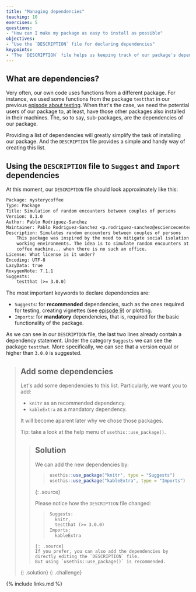 ```yaml
---
title: "Managing dependencies"
teaching: 10
exercises: 5
questions:
- "How can I make my package as easy to install as possible"
objectives:
- "Use the `DESCRIPTION` file for declaring dependencies"
keypoints:
- "The `DESCRIPTION` file helps us keeping track of our package's dependencies"
---
```


## What are dependencies?

Very often, our own code uses functions from a different package.
For instance, we used some functions from the package `testthat` in our previous [episode about testing](../05-testing).
When that's the case, we need the potential users of our package to, at least, have those other packages also installed in their machines.
The, so to say, sub-packages, are the dependencies of our package.

Providing a list of dependencies will greatly simplify the task of installing our package.
And the `DESCRIPTION` file provides a simple and handy way of creating this list.

## Using the `DESCRIPTION` file to `Suggest` and `Import` dependencies

At this moment, our `DESCRIPTION` file should look approximately like this:

~~~txt
Package: mysterycoffee
Type: Package
Title: Simulation of random encounters between couples of persons
Version: 0.1.0
Author: Pablo Rodriguez-Sanchez
Maintainer: Pablo Rodriguez-Sanchez <p.rodriguez-sanchez@esciencecenter.nl>
Description: Simulates random encounters between couples of persons
    This package was inspired by the need to mitigate social isolation in remote 
    working environments. The idea is to simulate random encounters at the office's
    coffee machine... when there is no such an office.
License: What license is it under?
Encoding: UTF-8
LazyData: true
RoxygenNote: 7.1.1
Suggests: 
    testthat (>= 3.0.0)
~~~

The most important keywords to declare dependencies are:

- `Suggests`: for **recommended** dependencies, such as the ones required for testing, creating vignettes (see [episode 9](../09-vignettes)) or plotting.
- `Imports`: for **mandatory** dependencies, that is, required for the basic functionality of the package.

As we can see in our `DESCRIPTION` file, the last two lines already contain a dependency statement.
Under the category `Suggests` we can see the package `testthat`.
More specifically, we can see that a version equal or higher than `3.0.0` is suggested.

> ## Add some dependencies
> Let's add some dependencies to this list.
> Particularly, we want you to add:
>
> - `knitr` as an recommended dependency.
> - `kableExtra` as a mandatory dependency.
>
> It will become aparent later why we chose those packages.
>
> Tip: take a look at the help menu of `usethis::use_package()`.
>
> > ## Solution
> > We can add the new dependencies by:
> > > ~~~r
> > > usethis::use_package("knitr", type = "Suggests")
> > > usethis::use_package("kableExtra", type = "Imports")
> > > ~~~
> > {: .source}
> >
> > Please notice how the `DESCRIPTION` file changed:
> > > ~~~txt
> > > Suggests: 
> > >   knitr,
> > >   testthat (>= 3.0.0)
> > > Imports: 
> > >   kableExtra
> > ~~~
> > {: .source}
> > If you prefer, you can also add the dependencies by directly editing the `DESCRIPTION` file.
> > But using `usethis::use_package()` is recommended.
> {: .solution}
{: .challenge}


{% include links.md %}

